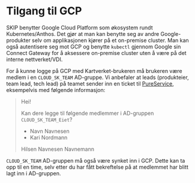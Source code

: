 # Tilgang til GCP
SKIP benytter Google Cloud Platform som økosystem rundt Kubernetes/Anthos. Det gjør at man kan benytte seg av andre Google-produkter selv om applikasjonen kjører på et on-premise cluster. Man kan også autentisere seg mot GCP og benytte `kubectl` gjennom Google sin Connect Gateway for å aksessere on-premise cluster uten å være på det interne nettverket/VDI.

For å kunne logge på GCP med Kartverket-brukeren må brukeren være medlem i en `CLOUD_SK_TEAM` AD-gruppe. Vi anbefaler at leads (produkteier, team lead, tech lead) på teamet sender inn en ticket til [PureService](https://kartverket.pureservice.com/), eksempelvis med følgende informasjon:

> Hei!
>
> Kan dere legge til følgende medlemmer i AD-gruppen `CLOUD_SK_TEAM_Eiet`?
>
> - Navn Navnesen
> - Kari Nordmann
>
> Hilsen Navnesen Navnemann

`CLOUD_SK_TEAM` AD-gruppen må også være synket inn i GCP. Dette kan ta opp til en time, selv etter du har fått bekreftelse på at medlemmet har blitt lagt inn i AD-gruppen.

[//]: # "TODO: Oppdater til riktig gruppenavn/moderne TF-config"

